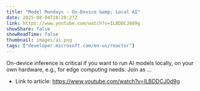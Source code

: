```yaml
---
title: "Model Mondays - On-Device &amp; Local AI"
date: 2025-08-04T18:28:27Z
link: https://www.youtube.com/watch?v=ILBDDCJ0d9g
showShare: false
showReadTime: false
thumbnail: images/ai.png
tags: ["developer.microsoft.com/en-us/reactor"]
---
```

On-device inference is critical if you want to run AI models locally, on your own hardware, e.g., for edge computing needs. Join as ...

- Link to article: https://www.youtube.com/watch?v=ILBDDCJ0d9g